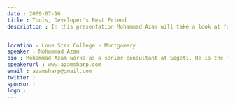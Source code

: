 ```yaml
---
date : 2009-07-16
title : Tools, Developer's Best Friend
description : In this presentation Mohammad Azam will take a look at few of the useful tools for .NET developers. He will also discuss some of the custom tools that he has created which have helped him in development. Some of these tools include Reflector, ReSharper, JetBrains Profiler, TestDriven.NET, SessionCacheManager, ImageCombiner, ViewStateMover, ELMAH, FireBug etc. Don't forget to bring hammers and screw drivers!

location : Lone Star College - Montgomery
speaker : Mohammad Azam
bio : Mohammad Azam works as a senior consultant at Sogeti. He is the founder of the knowledge based website, HighOnCoding. The website contains over 300 articles, 50+ videos and several podcasts. Few months ago Mohammad Azam also launched www.ScreenCastADay.com, a website which hosts screencasts related to the .NET technology.&lt;div&gt;&lt;br /&gt;&lt;/div&gt;&lt;div&gt;Mohammad Azam is also a Microsoft ASP.NET MVP.Mohammad Azam also contribute to the AspAlliance website. The contributions are in the form of videos and articles. &lt;/div&gt;&lt;div&gt;&lt;br /&gt;&lt;/div&gt;&lt;div&gt;You can check out all the videos at www.aspalliance.com/videos.Mohammad Azam blogs at www.azamsharp.com.&lt;/div&gt;
speakerurl : www.azamsharp.com
email : azamsharp@gmail.com
twitter : 
sponsor : 
logo : 
---
```

